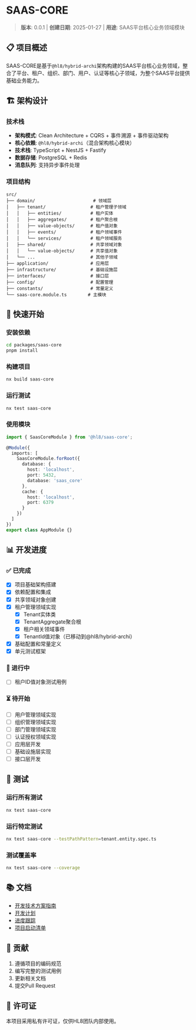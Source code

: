# SAAS-CORE

> **版本**: 0.0.1 | **创建日期**: 2025-01-27 | **用途**: SAAS平台核心业务领域模块

## 📋 项目概述

SAAS-CORE是基于`@hl8/hybrid-archi`架构构建的SAAS平台核心业务领域，整合了平台、租户、组织、部门、用户、认证等核心子领域，为整个SAAS平台提供基础业务能力。

## 🏗️ 架构设计

### 技术栈

- **架构模式**: Clean Architecture + CQRS + 事件溯源 + 事件驱动架构
- **核心依赖**: `@hl8/hybrid-archi`（混合架构核心模块）
- **技术栈**: TypeScript + NestJS + Fastify
- **数据存储**: PostgreSQL + Redis
- **消息队列**: 支持异步事件处理

### 项目结构

```
src/
├── domain/                      # 领域层
│   ├── tenant/                 # 租户管理子领域
│   │   ├── entities/           # 租户实体
│   │   ├── aggregates/         # 租户聚合根
│   │   ├── value-objects/      # 租户值对象
│   │   ├── events/             # 租户领域事件
│   │   └── services/           # 租户领域服务
│   ├── shared/                 # 共享领域对象
│   │   └── value-objects/      # 共享值对象
│   └── ...                     # 其他子领域
├── application/                # 应用层
├── infrastructure/             # 基础设施层
├── interfaces/                 # 接口层
├── config/                     # 配置管理
├── constants/                  # 常量定义
└── saas-core.module.ts        # 主模块
```

## 🚀 快速开始

### 安装依赖

```bash
cd packages/saas-core
pnpm install
```

### 构建项目

```bash
nx build saas-core
```

### 运行测试

```bash
nx test saas-core
```

### 使用模块

```typescript
import { SaasCoreModule } from '@hl8/saas-core';

@Module({
  imports: [
    SaasCoreModule.forRoot({
      database: {
        host: 'localhost',
        port: 5432,
        database: 'saas_core'
      },
      cache: {
        host: 'localhost',
        port: 6379
      }
    })
  ]
})
export class AppModule {}
```

## 📊 开发进度

### ✅ 已完成

- [x] 项目基础架构搭建
- [x] 依赖配置和集成
- [x] 共享领域对象创建
- [x] 租户管理领域实现
  - [x] Tenant实体类
  - [x] TenantAggregate聚合根
  - [x] 租户相关领域事件
  - [x] TenantId值对象（已移动到@hl8/hybrid-archi）
- [x] 基础配置和常量定义
- [x] 单元测试框架

### 🔄 进行中

- [ ] 租户ID值对象测试用例

### ⏳ 待开始

- [ ] 用户管理领域实现
- [ ] 组织管理领域实现
- [ ] 部门管理领域实现
- [ ] 认证授权领域实现
- [ ] 应用层开发
- [ ] 基础设施层实现
- [ ] 接口层开发

## 🧪 测试

### 运行所有测试

```bash
nx test saas-core
```

### 运行特定测试

```bash
nx test saas-core --testPathPattern=tenant.entity.spec.ts
```

### 测试覆盖率

```bash
nx test saas-core --coverage
```

## 📚 文档

- [开发技术方案指南](../../docs/designs/saas-core-development-guide.md)
- [开发计划](../../docs/plans/saas-core-development-plan.md)
- [进度跟踪](../../docs/plans/saas-core-progress-tracking.md)
- [项目启动清单](../../docs/plans/saas-core-project-checklist.md)

## 🤝 贡献

1. 遵循项目的编码规范
2. 编写完整的测试用例
3. 更新相关文档
4. 提交Pull Request

## 📄 许可证

本项目采用私有许可证，仅供HL8团队内部使用。
